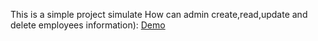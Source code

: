 This is a simple project simulate How can admin create,read,update and delete employees information):
[Demo](https://myshop375h.000webhostapp.com/)
